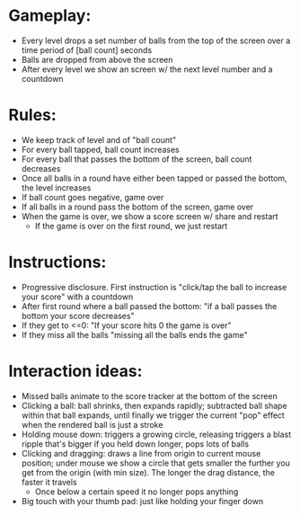 # Gameplay:
- Every level drops a set number of balls from the top of the screen over a time period of [ball count] seconds
- Balls are dropped from above the screen
- After every level we show an screen w/ the next level number and a countdown

# Rules:
- We keep track of level and of "ball count"
- For every ball tapped, ball count increases
- For every ball that passes the bottom of the screen, ball count decreases
- Once all balls in a round have either been tapped or passed the bottom, the level increases
- If ball count goes negative, game over
- If all balls in a round pass the bottom of the screen, game over
- When the game is over, we show a score screen w/ share and restart
  - If the game is over on the first round, we just restart

# Instructions:
- Progressive disclosure. First instruction is "click/tap the ball to increase your score" with a countdown
- After first round where a ball passed the bottom: "if a ball passes the bottom your score decreases"
- If they get to <=0: "If your score hits 0 the game is over"
- If they miss all the balls "missing all the balls ends the game"

# Interaction ideas:
- Missed balls animate to the score tracker at the bottom of the screen
- Clicking a ball: ball shrinks, then expands rapidly; subtracted ball shape within that ball expands, until finally we trigger the current "pop" effect when the rendered ball is just a stroke
- Holding mouse down: triggers a growing circle, releasing triggers a blast ripple that's bigger if you held down longer, pops lots of balls
- Clicking and dragging: draws a line from origin to current mouse position; under mouse we show a circle that gets smaller the further you get from the origin (with min size). The longer the drag distance, the faster it travels
  - Once below a certain speed it no longer pops anything
- Big touch with your thumb pad: just like holding your finger down